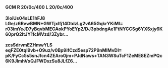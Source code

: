 #### GCM R 20/0c/400 L 20/0c/400
**3IoiUs04sLE1hFJ8**<br/>**LGe/z6RvwBMN+GWTjxlfj14DtdzLg2vA65GqkrYKiMI=**<br/>**r03imYeJD7yBqvbMEGAokPYoEYp2/DJ3pbdngAe1FtNYCCSg6YXSxjy6K60prQ2ItJY1fcMVzd/3Zybr...**<br/><br/>
**zcsSdrvmEZHmwYLS**<br/>**eqFZE0tql9vb+O9uz/v0Bp9ifCzd5esp72P9nMIMvDI=**<br/>**pK/FyCc5s5snJfcn4ZEAro0jm+PJdNaws+TAN3WSuTcF1ZeME8EZmPQc6K9JlmhVxQJFWDszSu8JLfZ6...**